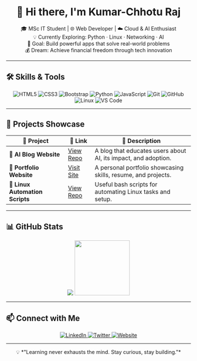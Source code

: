 
<h1 align="center">👋 Hi there, I'm Kumar-Chhotu Raj</h1>

<p align="center">
🎓 MSc IT Student | 🌐 Web Developer | ☁️ Cloud & AI Enthusiast  
<br>💡 Currently Exploring: Python · Linux · Networking · AI  
<br>🚀 Goal: Build powerful apps that solve real-world problems  
<br>💰 Dream: Achieve financial freedom through tech innovation  
</p>

---

## 🛠️ Skills & Tools

<div align="center">

![HTML5](https://img.shields.io/badge/-HTML5-E34F26?style=flat&logo=html5&logoColor=white)
![CSS3](https://img.shields.io/badge/-CSS3-1572B6?style=flat&logo=css3)
![Bootstrap](https://img.shields.io/badge/-Bootstrap-563D7C?style=flat&logo=bootstrap)
![Python](https://img.shields.io/badge/-Python-3776AB?style=flat&logo=python&logoColor=white)
![JavaScript](https://img.shields.io/badge/-JavaScript-F7DF1E?style=flat&logo=javascript&logoColor=black)
![Git](https://img.shields.io/badge/-Git-F05032?style=flat&logo=git&logoColor=white)
![GitHub](https://img.shields.io/badge/-GitHub-181717?style=flat&logo=github)
![Linux](https://img.shields.io/badge/-Linux-FCC624?style=flat&logo=linux&logoColor=black)
![VS Code](https://img.shields.io/badge/-VS%20Code-007ACC?style=flat&logo=visual-studio-code)

</div>

---

## 📂 Projects Showcase

| 🔨 Project | 🔗 Link | 📄 Description |
|-----------|--------|----------------|
| 🧠 **AI Blog Website** | [View Repo](https://github.com/your-username/ai-blog) | A blog that educates users about AI, its impact, and adoption. |
| 💼 **Portfolio Website** | [Visit Site](https://yourwebsite.com) | A personal portfolio showcasing skills, resume, and projects. |
| 🐧 **Linux Automation Scripts** | [View Repo](https://github.com/your-username/linux-scripts) | Useful bash scripts for automating Linux tasks and setup. |

---

## 📊 GitHub Stats


<p align="center">
  <img src="![GitHub Stats](https://github-readme-stats.vercel.app/api?username=cykstotal19&show_icons=true&theme=radical)" />
  <img src="https://github-readme-stats.vercel.app/api/top-langs/?username=cykstotal19&layout=compact&theme=radical" height="150" />
</p>



---

## 📫 Connect with Me

<p align="center">
  <a href="https://linkedin.com/in/yourname" target="_blank">
    <img alt="LinkedIn" src="https://img.shields.io/badge/LinkedIn-blue?style=flat&logo=linkedin&logoColor=white" />
  </a>
  <a href="https://twitter.com/yourname" target="_blank">
    <img alt="Twitter" src="https://img.shields.io/badge/Twitter-1DA1F2?style=flat&logo=twitter&logoColor=white" />
  </a>
  <a href="https://yourwebsite.com" target="_blank">
    <img alt="Website" src="https://img.shields.io/badge/Portfolio-000000?style=flat&logo=google-chrome&logoColor=white" />
  </a>
</p>

---

<p align="center">
  💡 *"Learning never exhausts the mind. Stay curious, stay building."*
</p>

